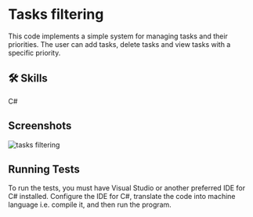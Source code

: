 
# Tasks filtering 

This code implements a simple system for managing tasks and their priorities. The user can add tasks, delete tasks and view tasks with a specific priority.

## 🛠 Skills
C#


## Screenshots

![tasks filtering](https://github.com/maciekstrach01/Library_Management/assets/146733279/3a98fd79-1b20-4c79-ae8f-c04c25e05077)















## Running Tests

To run the tests, you must have Visual Studio or another preferred IDE for C# installed. Configure the IDE for C#, translate the code into machine language i.e. compile it, and then run the program.

```

